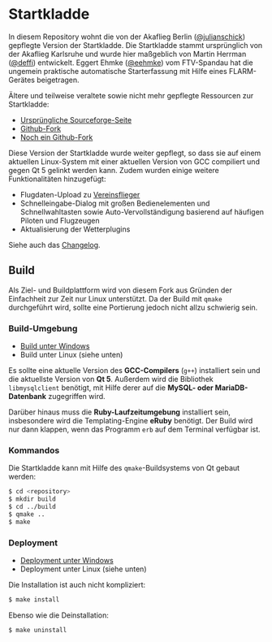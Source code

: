 # Startkladde

In diesem Repository wohnt die von der Akaflieg Berlin ([@julianschick](https://github.com/julianschick)) gepflegte Version der Startkladde. Die Startkladde stammt ursprünglich von der Akaflieg Karlsruhe und wurde hier maßgeblich von Martin Herrman ([@deffi](https://github.com/deffi)) entwickelt. Eggert Ehmke ([@eehmke](https://github.com/eehmke)) vom FTV-Spandau hat die ungemein praktische automatische Starterfassung mit Hilfe eines FLARM-Gerätes beigetragen.

Ältere und teilweise veraltete sowie nicht mehr gepflegte Ressourcen zur Startkladde:

* [Ursprüngliche Sourceforge-Seite](http://startkladde.sourceforge.net/)
* [Github-Fork](https://github.com/startkladde/startkladde)
* [Noch ein Github-Fork](https://github.com/fb/startkladde)

Diese Version der Startkladde wurde weiter gepflegt, so dass sie auf einem aktuellen Linux-System mit einer aktuellen Version von GCC compiliert und gegen Qt 5 gelinkt werden kann. Zudem wurden einige weitere Funktionalitäten hinzugefügt:

* Flugdaten-Upload zu [Vereinsflieger](https://vereinsflieger.de)
* Schnelleingabe-Dialog mit großen Bedienelementen und Schnellwahltasten sowie Auto-Vervollständigung basierend auf häufigen Piloten und Flugzeugen
* Aktualisierung der Wetterplugins

Siehe auch das [Changelog](CHANGELOG.md).

## Build

Als Ziel- und Buildplattform wird von diesem Fork aus Gründen der Einfachheit zur Zeit nur Linux unterstützt. Da der Build mit `qmake` durchgeführt wird,
sollte eine Portierung jedoch nicht allzu schwierig sein.

### Build-Umgebung

* [Build unter Windows](BUILD_WIN.md)
* Build unter Linux (siehe unten)

Es sollte eine aktuelle Version des **GCC-Compilers** (`g++`) installiert sein und die aktuellste Version von **Qt 5**. Außerdem wird die Bibliothek `libmysqlclient` benötigt, mit Hilfe
derer auf die **MySQL- oder MariaDB-Datenbank** zugegriffen wird.

Darüber hinaus muss die **Ruby-Laufzeitumgebung** installiert sein, insbesondere wird die Templating-Engine __eRuby__ benötigt. Der Build wird nur dann klappen, wenn das Programm `erb` auf dem Terminal verfügbar ist.

### Kommandos

Die Startkladde kann mit Hilfe des `qmake`-Buildsystems von Qt gebaut werden:

```bash
$ cd <repository>
$ mkdir build
$ cd ../build
$ qmake ..
$ make
```

### Deployment

* [Deployment unter Windows](DEPLOYMENT_WIN.md)
* Deployment unter Linux (siehe unten)

Die Installation ist auch nicht kompliziert:

```bash
$ make install
```

Ebenso wie die Deinstallation:
```bash
$ make uninstall
```
